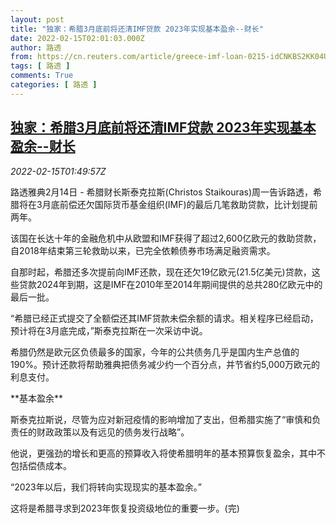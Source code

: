 ```yaml
---
layout: post
title: "独家：希腊3月底前将还清IMF贷款 2023年实现基本盈余--财长"
date: 2022-02-15T02:01:03.000Z
author: 路透
from: https://cn.reuters.com/article/greece-imf-loan-0215-idCNKBS2KK04U
tags: [ 路透 ]
comments: True
categories: [ 路透 ]
---
```

<!--1644890463000-->
[独家：希腊3月底前将还清IMF贷款 2023年实现基本盈余--财长](https://cn.reuters.com/article/greece-imf-loan-0215-idCNKBS2KK04U)
------

<div>
<div><i>2022-02-15T01:49:57Z</i></div><p>路透雅典2月14日 - 希腊财长斯泰克拉斯(Christos Staikouras)周一告诉路透，希腊将在3月底前偿还欠国际货币基金组织(IMF)的最后几笔救助贷款，比计划提前两年。</p><p>该国在长达十年的金融危机中从欧盟和IMF获得了超过2,600亿欧元的救助贷款，自2018年结束第三轮救助以来，已完全依赖债券市场满足融资需求。</p><p>自那时起，希腊还多次提前向IMF还款，现在还欠19亿欧元(21.5亿美元)贷款，这些贷款2024年到期，这是IMF在2010年至2014年期间提供的总共280亿欧元中的最后一批。</p><p>“希腊已经正式提交了全额偿还其IMF贷款未偿余额的请求。相关程序已经启动，预计将在3月底完成，”斯泰克拉斯在一次采访中说。</p><p>希腊仍然是欧元区负债最多的国家，今年的公共债务几乎是国内生产总值的190%。预计还款将帮助雅典把债务减少约一个百分点，并节省约5,000万欧元的利息支付。</p><p>**基本盈余**</p><p>斯泰克拉斯说，尽管为应对新冠疫情的影响增加了支出，但希腊实施了“审慎和负责任的财政政策以及有远见的债务发行战略”。</p><p>他说，更强劲的增长和更高的预算收入将使希腊明年的基本预算恢复盈余，其中不包括偿债成本。</p><p>“2023年以后，我们将转向实现现实的基本盈余。”</p><p>这将是希腊寻求到2023年恢复投资级地位的重要一步。(完)</p>
</div>
